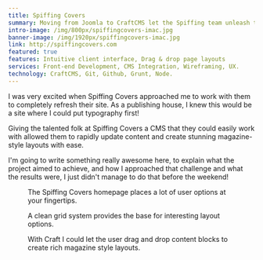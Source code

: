 ```yaml
---
title: Spiffing Covers
summary: Moving from Joomla to CraftCMS let the Spiffing team unleash their creativity.
intro-image: /img/800px/spiffingcovers-imac.jpg
banner-image: /img/1920px/spiffingcovers-imac.jpg
link: http://spiffingcovers.com
featured: true
features: Intuitive client interface, Drag & drop page layouts
services: Front-end Development, CMS Integration, Wireframing, UX.
technology: CraftCMS, Git, Github, Grunt, Node.
---
```


I was very excited when Spiffing Covers approached me to work with them to completely refresh their site. As a publishing house, I knew this would be a site where I could put typography first!

Giving the talented folk at Spiffing Covers a CMS that they could easily work with allowed them to rapidly update content and create stunning magazine-style layouts with ease.

I'm going to write something really awesome here, to explain what the project aimed to achieve,
and how I approached that challenge and what the results were, I just didn't manage to do that before the weekend!

<figure><img src="/img/1440px/spiffingcovers-com.png" alt="" /><figcaption>The Spiffing Covers homepage places a lot of user options at your fingertips.</figcaption></figure>

<figure><img src="/img/1440px/spiffingcovers-com-self-publish.png" alt="" /><figcaption>A clean grid system provides the base for interesting layout options.</figcaption></figure>

<figure><img src="/img/1440px/spiffingcovers-com-services-iconic-cover-design.png" alt="" /><figcaption>With Craft I could let the user drag and drop content blocks to create rich magazine style layouts.</figcaption></figure>
